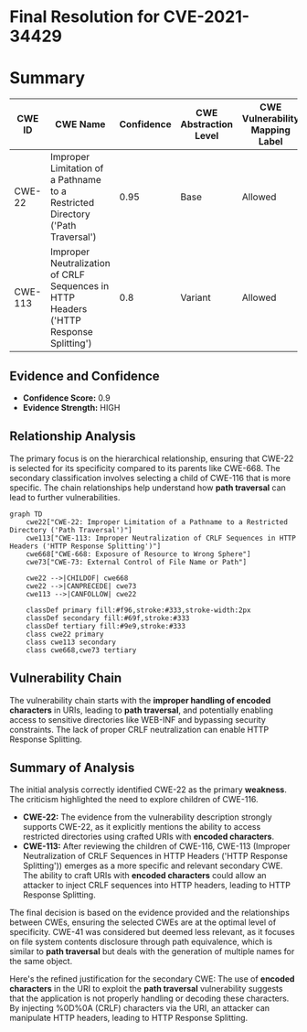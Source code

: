 # Final Resolution for CVE-2021-34429

# Summary

| CWE ID | CWE Name | Confidence | CWE Abstraction Level | CWE Vulnerability Mapping Label | CWE-Vulnerability Mapping Notes |
|---|---|---|---|---|---|
| CWE-22 | Improper Limitation of a Pathname to a Restricted Directory ('Path Traversal') | 0.95 | Base | Allowed | Primary CWE |
| CWE-113 | Improper Neutralization of CRLF Sequences in HTTP Headers ('HTTP Response Splitting') | 0.8 | Variant | Allowed | Secondary Candidate |

## Evidence and Confidence

*   **Confidence Score:** 0.9
*   **Evidence Strength:** HIGH

## Relationship Analysis

The primary focus is on the hierarchical relationship, ensuring that CWE-22 is selected for its specificity compared to its parents like CWE-668. The secondary classification involves selecting a child of CWE-116 that is more specific. The chain relationships help understand how **path traversal** can lead to further vulnerabilities.

```mermaid
graph TD
    cwe22["CWE-22: Improper Limitation of a Pathname to a Restricted Directory ('Path Traversal')"]
    cwe113["CWE-113: Improper Neutralization of CRLF Sequences in HTTP Headers ('HTTP Response Splitting')"]
    cwe668["CWE-668: Exposure of Resource to Wrong Sphere"]
    cwe73["CWE-73: External Control of File Name or Path"]

    cwe22 -->|CHILDOF| cwe668
    cwe22 -->|CANPRECEDE| cwe73
    cwe113 -->|CANFOLLOW| cwe22

    classDef primary fill:#f96,stroke:#333,stroke-width:2px
    classDef secondary fill:#69f,stroke:#333
    classDef tertiary fill:#9e9,stroke:#333
    class cwe22 primary
    class cwe113 secondary
    class cwe668,cwe73 tertiary
```

## Vulnerability Chain

The vulnerability chain starts with the **improper handling of encoded characters** in URIs, leading to **path traversal**, and potentially enabling access to sensitive directories like WEB-INF and bypassing security constraints. The lack of proper CRLF neutralization can enable HTTP Response Splitting.

## Summary of Analysis

The initial analysis correctly identified CWE-22 as the primary **weakness**. The criticism highlighted the need to explore children of CWE-116.
*   **CWE-22:** The evidence from the vulnerability description strongly supports CWE-22, as it explicitly mentions the ability to access restricted directories using crafted URIs with **encoded characters**.
*   **CWE-113:** After reviewing the children of CWE-116, CWE-113 (Improper Neutralization of CRLF Sequences in HTTP Headers ('HTTP Response Splitting')) emerges as a more specific and relevant secondary CWE. The ability to craft URIs with **encoded characters** could allow an attacker to inject CRLF sequences into HTTP headers, leading to HTTP Response Splitting.

The final decision is based on the evidence provided and the relationships between CWEs, ensuring the selected CWEs are at the optimal level of specificity. CWE-41 was considered but deemed less relevant, as it focuses on file system contents disclosure through path equivalence, which is similar to **path traversal** but deals with the generation of multiple names for the same object.

Here's the refined justification for the secondary CWE:
The use of **encoded characters** in the URI to exploit the **path traversal** vulnerability suggests that the application is not properly handling or decoding these characters. By injecting %0D%0A (CRLF) characters via the URI, an attacker can manipulate HTTP headers, leading to HTTP Response Splitting.
